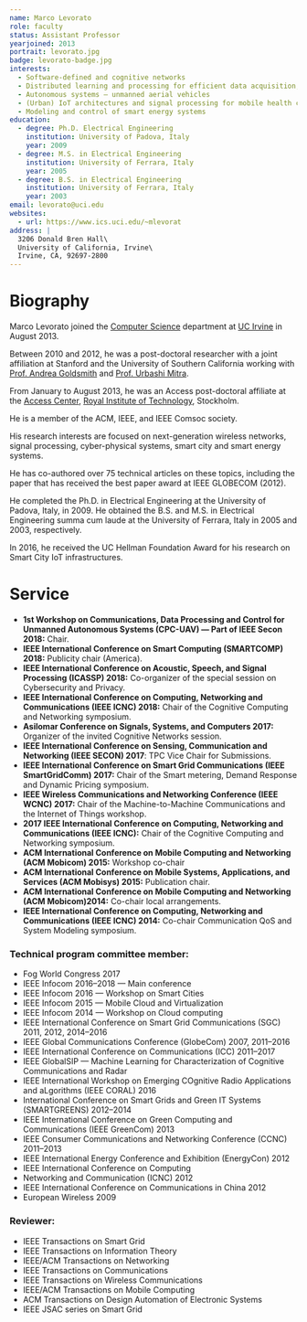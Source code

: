 ```yaml
---
name: Marco Levorato
role: faculty
status: Assistant Professor
yearjoined: 2013
portrait: levorato.jpg
badge: levorato-badge.jpg
interests:
  - Software-defined and cognitive networks
  - Distributed learning and processing for efficient data acquisition, transportation, and analysis
  - Autonomous systems — unmanned aerial vehicles
  - (Urban) IoT architectures and signal processing for mobile health care
  - Modeling and control of smart energy systems
education:
  - degree: Ph.D. Electrical Engineering
    institution: University of Padova, Italy
    year: 2009
  - degree: M.S. in Electrical Engineering
    institution: University of Ferrara, Italy
    year: 2005
  - degree: B.S. in Electrical Engineering
    institution: University of Ferrara, Italy
    year: 2003
email: levorato@uci.edu
websites:
  - url: https://www.ics.uci.edu/~mlevorat
address: |
  3206 Donald Bren Hall\
  University of California, Irvine\
  Irvine, CA, 92697-2800
---
```


# Biography

Marco Levorato joined the [Computer Science](https://www.cs.uci.edu) department at [UC Irvine](https://uci.edu) in August 2013.

Between 2010 and 2012, he was a post-doctoral researcher with a joint affiliation at Stanford and the University of Southern California working with [Prof. Andrea Goldsmith](https://wsl.stanford.edu/~andrea/) and [Prof. Urbashi Mitra](https://viterbi.usc.edu/directory/faculty/Mitra/Urbashi).

From January to August 2013, he was an Access post-doctoral affiliate at the [Access Center](https://www.access.kth.se/en), [Royal Institute of Technology](https://www.kth.se/en), Stockholm.

He is a member of the ACM, IEEE, and IEEE Comsoc society.

His research interests are focused on next-generation wireless networks, signal processing, cyber-physical systems, smart city and smart energy systems.

He has co-authored over 75 technical articles on these topics, including the paper that has received the best paper award at IEEE GLOBECOM (2012).

He completed the Ph.D. in Electrical Engineering at the University of Padova, Italy, in 2009.
He obtained the B.S. and M.S. in Electrical Engineering summa cum laude at the University of Ferrara, Italy in 2005 and 2003, respectively.

In 2016, he received the UC Hellman Foundation Award for his research on Smart City IoT infrastructures.

# Service

- **1st Workshop on Communications, Data Processing and Control for Unmanned Autonomous Systems (CPC-UAV) — Part of IEEE Secon 2018:** Chair.
- **IEEE International Conference on Smart Computing (SMARTCOMP) 2018:** Publicity chair (America).
- **IEEE International Conference on Acoustic, Speech, and Signal Processing (ICASSP) 2018:** Co-organizer of the special session on Cybersecurity and Privacy.
- **IEEE International Conference on Computing, Networking and Communications (IEEE ICNC) 2018:** Chair of the Cognitive Computing and Networking symposium.
- **Asilomar Conference on Signals, Systems, and Computers 2017:** Organizer of the invited Cognitive Networks session.
- **IEEE International Conference on Sensing, Communication and Networking (IEEE SECON) 2017**: TPC Vice Chair for Submissions.
- **IEEE International Conference on Smart Grid Communications (IEEE SmartGridComm) 2017:** Chair of the Smart metering, Demand Response and Dynamic Pricing symposium.
- **IEEE Wireless Communications and Networking Conference (IEEE WCNC) 2017:** Chair of the Machine-to-Machine Communications and the Internet of Things workshop.
- **2017 IEEE International Conference on Computing, Networking and Communications (IEEE ICNC):** Chair of the Cognitive Computing and Networking symposium.
- **ACM International Conference on Mobile Computing and Networking (ACM Mobicom) 2015:** Workshop co-chair
- **ACM International Conference on Mobile Systems, Applications, and Services (ACM Mobisys) 2015:** Publication chair.
- **ACM International Conference on Mobile Computing and Networking (ACM Mobicom)2014:** Co-chair local arrangements.
- **IEEE International Conference on Computing, Networking and Communications (IEEE ICNC) 2014:** Co-chair Communication QoS and System Modeling symposium.

### Technical program committee member:
  - Fog World Congress 2017
  - IEEE Infocom 2016–2018 — Main conference
  - IEEE Infocom 2016 — Workshop on Smart Cities
  - IEEE Infocom 2015 — Mobile Cloud and Virtualization
  - IEEE Infocom 2014 — Workshop on Cloud computing
  - IEEE International Conference on Smart Grid Communications (SGC) 2011, 2012, 2014–2016
  - IEEE Global Communications Conference (GlobeCom) 2007, 2011–2016
  - IEEE International Conference on Communications (ICC) 2011–2017
  - IEEE GlobalSIP — Machine Learning for Characterization of Cognitive Communications and Radar
  - IEEE International Workshop on Emerging COgnitive Radio Applications and aLgorithms (IEEE CORAL) 2016
  - International Conference on Smart Grids and Green IT Systems (SMARTGREENS) 2012–2014
  - IEEE International Conference on Green Computing and Communications (IEEE GreenCom) 2013
  - IEEE Consumer Communications and Networking Conference (CCNC) 2011–2013
  - IEEE International Energy Conference and Exhibition (EnergyCon) 2012
  - IEEE International Conference on Computing
  - Networking and Communication (ICNC) 2012
  - IEEE International Conference on Communications in China 2012
  - European Wireless 2009

### Reviewer:
  - IEEE Transactions on Smart Grid
  - IEEE Transactions on Information Theory
  - IEEE/ACM Transactions on Networking
  - IEEE Transactions on Communications
  - IEEE Transactions on Wireless Communications
  - IEEE/ACM Transactions on Mobile Computing
  - ACM Transactions on Design Automation of Electronic Systems
  - IEEE JSAC series on Smart Grid

